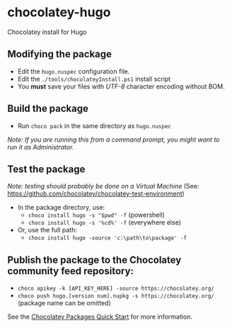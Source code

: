 chocolatey-hugo
===============

Chocolatey install for Hugo

## Modifying the package

- Edit the `hugo.nuspec` configuration file.
- Edit the `./tools/chocolateyInstall.ps1` install script
- You **must** save your files with *UTF-8* character encoding without BOM.

## Build the package

- Run `choco pack` in the same directory as `hugo.nuspec`

_Note: If you are running this from a command prompt, you might want to run it as Administrator._

## Test the package

_Note: testing should probably be done on a Virtual Machine_
(See: https://github.com/chocolatey/chocolatey-test-environment)

- In the package directory, use:
  - `choco install hugo -s "$pwd" -f` (powershell)
  - `choco install hugo -s '%cd%' -f` (everywhere else)
- Or, use the full path:
  - `choco install hugo -source 'c:\path\to\package' -f`

## Publish the package to the Chocolatey community feed repository:
- `choco apikey -k [API_KEY_HERE] -source https://chocolatey.org/`
- `choco push hugo.[version num].nupkg -s https://chocolatey.org/` (package name can be omitted)

See the [Chocolatey Packages Quick Start][quickstart] for more information.

[quickstart]: https://github.com/chocolatey/choco/wiki/CreatePackagesQuickStart